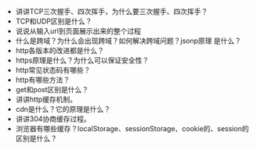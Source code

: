 + 讲讲TCP三次握手、四次挥手，为什么要三次握手、四次挥手？
+ TCP和UDP区别是什么？
+ 说说从输入url到页面展示出来的整个过程
+ 什么是跨域？为什么会出现跨域？如何解决跨域问题？jsonp原理 是什么？
+ http各版本的改进都是什么？
+ https原理是什么？为什么可以保证安全性？
+ http常见状态码有哪些？
+ http有哪些方法？
+ get和post区别是什么？
+ 讲讲http缓存机制。
+ cdn是什么？它的原理是什么？
+ 讲讲304协商缓存过程。
+ 浏览器有哪些缓存？localStorage、sessionStorage、cookie的、session的区别是什么？